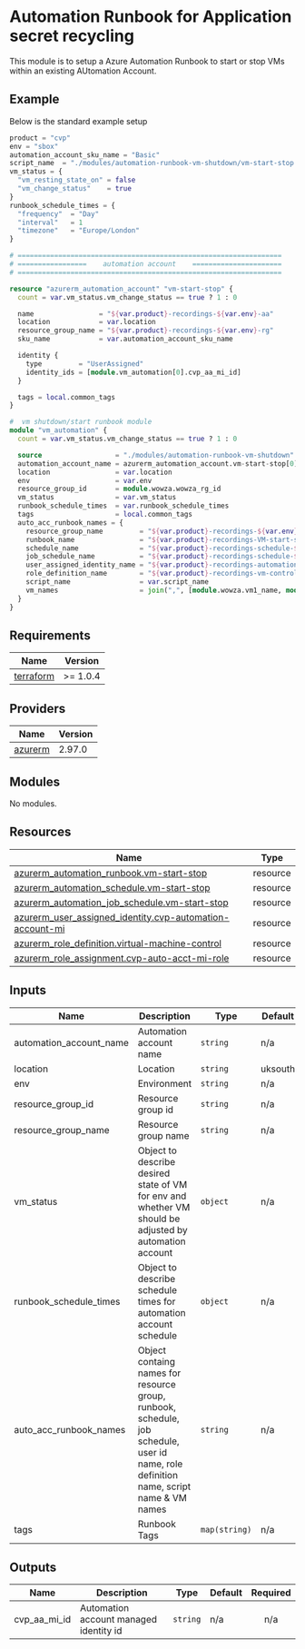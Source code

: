 # Automation Runbook for Application secret recycling

This module is to setup a Azure Automation Runbook to start or stop VMs within an existing AUtomation Account.


## Example

Below is the standard example setup

```tfvars
product = "cvp"
env = "sbox"
automation_account_sku_name = "Basic"
script_name  = "./modules/automation-runbook-vm-shutdown/vm-start-stop.ps1"
vm_status = {
  "vm_resting_state_on" = false
  "vm_change_status"    = true
}
runbook_schedule_times = {
  "frequency"  = "Day"
  "interval"   = 1
  "timezone"   = "Europe/London"
}
```

```terraform
# =================================================================
# =================    automation account    ======================
# =================================================================

resource "azurerm_automation_account" "vm-start-stop" {
  count = var.vm_status.vm_change_status == true ? 1 : 0

  name                = "${var.product}-recordings-${var.env}-aa"
  location            = var.location
  resource_group_name = "${var.product}-recordings-${var.env}-rg"
  sku_name            = var.automation_account_sku_name

  identity {
    type         = "UserAssigned"
    identity_ids = [module.vm_automation[0].cvp_aa_mi_id]
  }

  tags = local.common_tags
}

#  vm shutdown/start runbook module
module "vm_automation" {
  count = var.vm_status.vm_change_status == true ? 1 : 0

  source                  = "./modules/automation-runbook-vm-shutdown"
  automation_account_name = azurerm_automation_account.vm-start-stop[0].name
  location                = var.location
  env                     = var.env
  resource_group_id       = module.wowza.wowza_rg_id
  vm_status               = var.vm_status
  runbook_schedule_times  = var.runbook_schedule_times
  tags                    = local.common_tags
  auto_acc_runbook_names = {
    resource_group_name         = "${var.product}-recordings-${var.env}-rg"
    runbook_name                = "${var.product}-recordings-VM-start-stop-${var.env}"
    schedule_name               = "${var.product}-recordings-schedule-${var.env}"
    job_schedule_name           = "${var.product}-recordings-schedule-${var.env}"
    user_assigned_identity_name = "${var.product}-recordings-automation-mi-${var.env}"
    role_definition_name        = "${var.product}-recordings-vm-control-${var.env}"
    script_name                 = var.script_name
    vm_names                    = join(",", [module.wowza.vm1_name, module.wowza.vm2_name])
  }
}


```

## Requirements   

| Name | Version |
|------|---------|
| <a name="requirement_terraform"></a> [terraform](#requirement\_terraform) | >= 1.0.4 |

## Providers

| Name | Version |
|------|---------|
| <a name="provider_azurerm"></a> [azurerm](#provider\_azurerm) | 2.97.0 |

## Modules

No modules.

## Resources

| Name | Type |
|------|------|
| [azurerm_automation_runbook.vm-start-stop](https://registry.terraform.io/providers/hashicorp/azurerm/latest/docs/resources/automation_runbook) | resource |
| [azurerm_automation_schedule.vm-start-stop](https://registry.terraform.io/providers/hashicorp/azurerm/latest/docs/resources/automation_schedule) | resource |
| [azurerm_automation_job_schedule.vm-start-stop](https://registry.terraform.io/providers/hashicorp/azurerm/latest/docs/resources/automation_job_schedule) | resource |
| [azurerm_user_assigned_identity.cvp-automation-account-mi](https://registry.terraform.io/providers/hashicorp/azurerm/latest/docs/resources/user_assigned_identity) | resource |
| [azurerm_role_definition.virtual-machine-control](https://registry.terraform.io/providers/hashicorp/azurerm/latest/docs/resources/role_definition) | resource |
| [azurerm_role_assignment.cvp-auto-acct-mi-role](https://registry.terraform.io/providers/hashicorp/azurerm/latest/docs/resources/role_assignment) | resource |

## Inputs

| Name | Description | Type | Default | Required |
|------|-------------|------|---------|:--------:|
| automation_account_name | Automation account name | `string` | n/a | yes |   
| location | Location | `string` | uksouth | no |  
| env | Environment | `string` | n/a | yes |  
| resource_group_id | Resource group id | `string` | n/a | yes |  
| resource_group_name | Resource group name | `string` | n/a | yes |  
| vm_status | Object to describe desired state of VM for env and whether VM should be adjusted by automation account | `object` | n/a | yes |  
| runbook_schedule_times | Object to describe schedule times for automation account schedule | `object` | n/a | yes |  
| auto_acc_runbook_names | Object containg names for resource group, runbook, schedule, job schedule, user id name, role definition name, script name & VM names | `string` | n/a | yes |   
| tags | Runbook Tags | `map(string)` | n/a | yes |

## Outputs

| Name | Description | Type | Default | Required |
|------|-------------|------|---------|:--------:|
| cvp_aa_mi_id | Automation account managed identity id | `string` | n/a | n/a |   